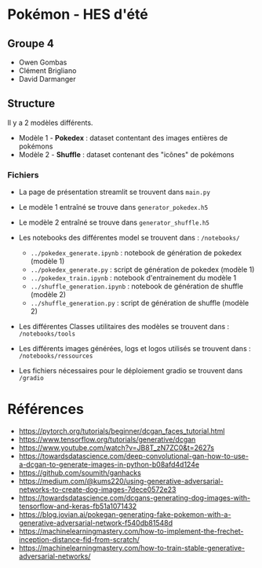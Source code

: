 # Pokémon - HES d'été

## Groupe 4
+ Owen Gombas
+ Clément Brigliano
+ David Darmanger


## Structure
Il y a 2 modèles différents. 
+ Modèle 1 - **Pokedex** : dataset contentant des images entières de pokémons
+ Modèle 2 - **Shuffle** : dataset contenant des "icônes" de pokémons


### Fichiers
+ La page de présentation streamlit se trouvent dans `main.py`
+ Le modèle 1 entraîné se trouve dans `generator_pokedex.h5`
+ Le modèle 2 entraîné se trouve dans `generator_shuffle.h5`

+ Les notebooks des différentes model se trouvent dans : `/notebooks/`
    + `../pokedex_generate.ipynb` : notebook de génération de pokedex (modèle 1)
    + `../pokedex_generate.py` : script de génération de pokedex (modèle 1)
    + `../pokedex_train.ipynb` : notebook d'entrainement du modèle 1
    + `../shuffle_generation.ipynb` : notebook de génération de shuffle (modèle 2)
    + `../shuffle_generation.py` : script de génération de shuffle (modèle 2)

+ Les différentes Classes utilitaires des modèles se trouvent dans : `/notebooks/tools`
+ Les différents images générées, logs et logos utilisés se trouvent dans : `/notebooks/ressources`
+ Les fichiers nécessaires pour le déploiement gradio se trouvent dans `/gradio`

# Références
- https://pytorch.org/tutorials/beginner/dcgan_faces_tutorial.html 
- https://www.tensorflow.org/tutorials/generative/dcgan
- https://www.youtube.com/watch?v=JB8T_zN7ZC0&t=2627s
- https://towardsdatascience.com/deep-convolutional-gan-how-to-use-a-dcgan-to-generate-images-in-python-b08afd4d124e
- https://github.com/soumith/ganhacks
- https://medium.com/@kums220/using-generative-adversarial-networks-to-create-dog-images-7dece0572e23
- https://towardsdatascience.com/dcgans-generating-dog-images-with-tensorflow-and-keras-fb51a1071432
- https://blog.jovian.ai/pokegan-generating-fake-pokemon-with-a-generative-adversarial-network-f540db81548d
- https://machinelearningmastery.com/how-to-implement-the-frechet-inception-distance-fid-from-scratch/
- https://machinelearningmastery.com/how-to-train-stable-generative-adversarial-networks/

